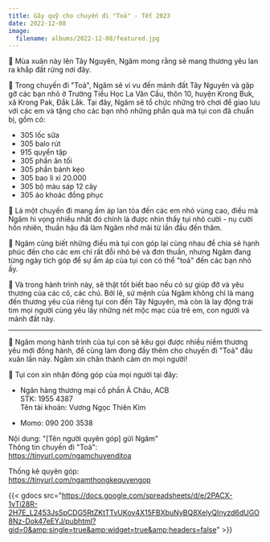 ```yaml
---
title: Gây quỹ cho chuyến đi "Toả" - Tết 2023
date: 2022-12-08
image:
  filename: albums/2022-12-08/featured.jpg
---
```

🌻 Mùa xuân này lên Tây Nguyên, Ngăm mong rằng sẽ mang thương yêu lan ra khắp đất rừng nơi đây.

🌻 Trong chuyến đi "Toả", Ngăm sẽ vi vu đến mảnh đất Tây Nguyên và gặp gỡ các bạn nhỏ ở Trường Tiểu Học La Văn Cầu, thôn 10, huyện Krong Buk, xã Krong Pak, Đắk Lắk. Tại đây, Ngăm sẽ tổ chức những trò chơi để giao lưu với các em và tặng cho các bạn nhỏ những phần quà mà tụi con đã chuẩn bị, gồm có:
- 305 lốc sữa
- 305 balo rút
- 915 quyển tập
- 305 phần ăn tối
- 305 phần bánh kẹo
- 305 bao lì xì 20.000
- 305 bộ màu sáp 12 cây
- 305 áo khoác đồng phục

🌻 Là một chuyến đi mang ấm áp lan tỏa đến các em nhỏ vùng cao, điều mà Ngăm hi vọng nhiều nhất đó chính là được nhìn thấy tụi nhỏ cười - nụ cười hồn nhiên, thuần hậu đã làm Ngăm nhớ mãi từ lần đầu đến thăm.

🌻 Ngăm cũng biết những điều mà tụi con góp lại cùng nhau để chia sẻ hạnh phúc đến cho các em chỉ rất đỗi nhỏ bé và đơn thuần, nhưng Ngăm đang từng ngày tích góp để sự ấm áp của tụi con có thể "toả" đến các bạn nhỏ ấy.

🌻 Và trong hành trình này, sẽ thật tốt biết bao nếu có sự giúp đỡ và yêu thương của các cô, các chú. Bởi lẽ, sứ mệnh của Ngăm không chỉ là mang đến thương yêu của riêng tụi con đến Tây Nguyên, mà còn là lay động trái tim mọi người cùng yêu lấy những nét mộc mạc của trẻ em, con người và mảnh đất này.

_______

🌻 Ngăm mong hành trình của tụi con sẽ kêu gọi được nhiều niềm thương yêu mới đồng hành, để cùng làm đong đầy thêm cho chuyến đi "Toả" đầu xuân lần này. Ngăm xin chân thành cảm ơn mọi người!

🌻 Tụi con xin nhận đóng góp của mọi người tại đây:

- Ngân hàng thương mại cổ phần Á Châu, ACB  
STK: 1955 4387  
Tên tài khoản: Vương Ngọc Thiên Kim

- Momo: 090 200 3538  

Nội dung: "\[Tên người quyên góp] gửi Ngăm"  
Thông tin chuyến đi "Toả":  
https://tinyurl.com/ngamchuyenditoa

Thống kê quyên góp:  
https://tinyurl.com/ngamthongkequyengop

{{< gdocs src="https://docs.google.com/spreadsheets/d/e/2PACX-1vTi28R-2H7E_L2453JsSpCDG5RtZKtTTvUKov4X15FBXbuNyBQ8XelyQInyzd6dUGO8Nz-Dok47eEYJ/pubhtml?gid=0&amp;single=true&amp;widget=true&amp;headers=false" >}}
